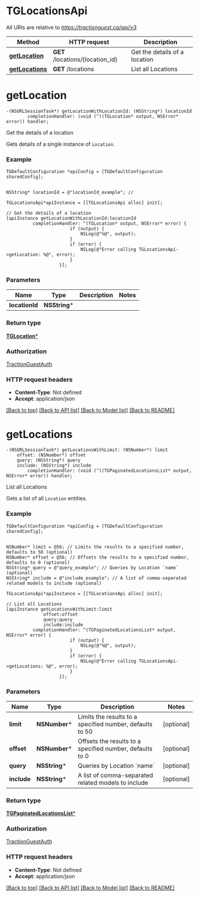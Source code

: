 # TGLocationsApi

All URIs are relative to *https://tractionguest.ca/api/v3*

Method | HTTP request | Description
------------- | ------------- | -------------
[**getLocation**](TGLocationsApi.md#getlocation) | **GET** /locations/{location_id} | Get the details of a location
[**getLocations**](TGLocationsApi.md#getlocations) | **GET** /locations | List all Locations


# **getLocation**
```objc
-(NSURLSessionTask*) getLocationWithLocationId: (NSString*) locationId
        completionHandler: (void (^)(TGLocation* output, NSError* error)) handler;
```

Get the details of a location

Gets details of a single instance of `Location`.

### Example 
```objc
TGDefaultConfiguration *apiConfig = [TGDefaultConfiguration sharedConfig];


NSString* locationId = @"locationId_example"; // 

TGLocationsApi*apiInstance = [[TGLocationsApi alloc] init];

// Get the details of a location
[apiInstance getLocationWithLocationId:locationId
          completionHandler: ^(TGLocation* output, NSError* error) {
                        if (output) {
                            NSLog(@"%@", output);
                        }
                        if (error) {
                            NSLog(@"Error calling TGLocationsApi->getLocation: %@", error);
                        }
                    }];
```

### Parameters

Name | Type | Description  | Notes
------------- | ------------- | ------------- | -------------
 **locationId** | **NSString***|  | 

### Return type

[**TGLocation***](TGLocation.md)

### Authorization

[TractionGuestAuth](../README.md#TractionGuestAuth)

### HTTP request headers

 - **Content-Type**: Not defined
 - **Accept**: application/json

[[Back to top]](#) [[Back to API list]](../README.md#documentation-for-api-endpoints) [[Back to Model list]](../README.md#documentation-for-models) [[Back to README]](../README.md)

# **getLocations**
```objc
-(NSURLSessionTask*) getLocationsWithLimit: (NSNumber*) limit
    offset: (NSNumber*) offset
    query: (NSString*) query
    include: (NSString*) include
        completionHandler: (void (^)(TGPaginatedLocationsList* output, NSError* error)) handler;
```

List all Locations

Gets a list of all `Location` entities.

### Example 
```objc
TGDefaultConfiguration *apiConfig = [TGDefaultConfiguration sharedConfig];


NSNumber* limit = @56; // Limits the results to a specified number, defaults to 50 (optional)
NSNumber* offset = @56; // Offsets the results to a specified number, defaults to 0 (optional)
NSString* query = @"query_example"; // Queries by Location `name` (optional)
NSString* include = @"include_example"; // A list of comma-separated related models to include (optional)

TGLocationsApi*apiInstance = [[TGLocationsApi alloc] init];

// List all Locations
[apiInstance getLocationsWithLimit:limit
              offset:offset
              query:query
              include:include
          completionHandler: ^(TGPaginatedLocationsList* output, NSError* error) {
                        if (output) {
                            NSLog(@"%@", output);
                        }
                        if (error) {
                            NSLog(@"Error calling TGLocationsApi->getLocations: %@", error);
                        }
                    }];
```

### Parameters

Name | Type | Description  | Notes
------------- | ------------- | ------------- | -------------
 **limit** | **NSNumber***| Limits the results to a specified number, defaults to 50 | [optional] 
 **offset** | **NSNumber***| Offsets the results to a specified number, defaults to 0 | [optional] 
 **query** | **NSString***| Queries by Location &#x60;name&#x60; | [optional] 
 **include** | **NSString***| A list of comma-separated related models to include | [optional] 

### Return type

[**TGPaginatedLocationsList***](TGPaginatedLocationsList.md)

### Authorization

[TractionGuestAuth](../README.md#TractionGuestAuth)

### HTTP request headers

 - **Content-Type**: Not defined
 - **Accept**: application/json

[[Back to top]](#) [[Back to API list]](../README.md#documentation-for-api-endpoints) [[Back to Model list]](../README.md#documentation-for-models) [[Back to README]](../README.md)

